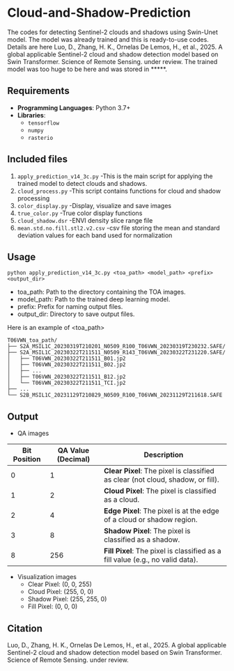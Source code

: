 # Cloud-and-Shadow-Prediction
 The codes for detecting Sentinel-2 clouds and shadows using Swin-Unet model. The model was already trained and this is ready-to-use codes. Details are here Luo, D., Zhang, H. K., Ornelas De Lemos, H., et al., 2025. A global applicable Sentinel-2 cloud and shadow detection model based on Swin Transformer. Science of Remote Sensing. under review. The trained model was too huge to be here and was stored in *****. 

## Requirements
- **Programming Languages**: Python 3.7+
- **Libraries**:
  - `tensorflow`
  - `numpy`
  - `rasterio`
## Included files
1. `apply_prediction_v14_3c.py` 
-This is the main script for applying the trained model to detect clouds and shadows.
2. `cloud_process.py` 
-This script contains functions for cloud and shadow processing
3. `color_display.py`
-Display, visualize and save images
4. `true_color.py`
-True color display functions
5. `cloud_shadow.dsr`
-ENVI density slice range file
6. `mean.std.no.fill.stl2.v2.csv`
-csv file storing the mean and standard deviation values for each band used for normalization

## Usage
`python apply_prediction_v14_3c.py <toa_path> <model_path> <prefix> <output_dir>`
 - toa_path: Path to the directory containing the TOA images.
 - model_path: Path to the trained deep learning model.
 - prefix: Prefix for naming output files.
 - output_dir: Directory to save output files.

Here is an example of <toa_path>
```
T06VWN_toa_path/
├── S2A_MSIL1C_20230319T210201_N0509_R100_T06VWN_20230319T230232.SAFE/
├── S2A_MSIL1C_20230322T211511_N0509_R143_T06VWN_20230322T231220.SAFE/
│   ├── T06VWN_20230322T211511_B01.jp2
│   ├── T06VWN_20230322T211511_B02.jp2
│   ├── ...
│   ├── T06VWN_20230322T211511_B12.jp2
│   └── T06VWN_20230322T211511_TCI.jp2
├── ...
└── S2B_MSIL1C_20231129T210829_N0509_R100_T06VWN_20231129T211618.SAFE
```
## Output
- QA images

| Bit Position | QA Value (Decimal)       | Description                                                                           |
|--------------|----------------------|---------------------------------------------------------------------------------------|
| 0            | 1                    | **Clear Pixel**: The pixel is classified as clear (not cloud, shadow, or fill).       |
| 1            | 2                    | **Cloud Pixel**: The pixel is classified as a cloud.                                  |
| 2            | 4                    | **Edge Pixel**: The pixel is at the edge of a cloud or shadow region.                 |
| 3            | 8                    | **Shadow Pixel**: The pixel is classified as a shadow.                                |
| 8            | 256                  | **Fill Pixel**: The pixel is classified as a fill value (e.g., no valid data).        |


- Visualization images
  - Clear Pixel:    (0,      0,    255)  
  - Cloud Pixel:    (255,    0,      0)
  - Shadow Pixel:   (255,    255,    0)
  - Fill Pixel:     (0,    0,    0)
   

## Citation
Luo, D., Zhang, H. K., Ornelas De Lemos, H., et al., 2025. A global applicable Sentinel-2 cloud and shadow detection model based on Swin Transformer. Science of Remote Sensing. under review.
